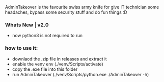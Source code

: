 AdminTakeover is the favourite swiss army knife for give IT technician some headaches, bypass some security stuff and do fun things :D

### Whats New | v2.0
- now python3 is not required to run

### how to use it:
* downlaod the .zip file in releases and extract it
* enable the venv env    (./venv/Scripts/activate)
* copy the .exe file into this folder
* run AdminTakeover      (./venv/Scripts/python.exe ./AdminTakeover -h)